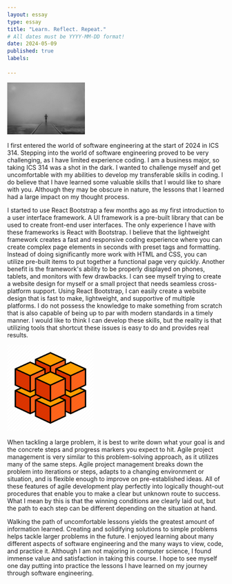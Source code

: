 ```yaml
---
layout: essay
type: essay
title: "Learn. Reflect. Repeat."
# All dates must be YYYY-MM-DD format!
date: 2024-05-09
published: true
labels:

---
```

<img width="180px" class="rounded float-start pe-4" src="../img/walking_unknown.jpeg">

I first entered the world of software engineering at the start of 2024 in ICS 314. Stepping into the world of software engineering proved to be very challenging, as I have limited experience coding. I am a business major, so taking ICS 314 was a shot in the dark. I wanted to challenge myself and get uncomfortable with my abilities to develop my transferable skills in coding. I do believe that I have learned some valuable skills that I would like to share with you. Although they may be obscure in nature, the lessons that I learned had a large impact on my thought process.
 
I started to use React Bootstrap a few months ago as my first introduction to a user interface framework. A UI framework is a pre-built library that can be used to create front-end user interfaces. The only experience I have with these frameworks is React with Bootstrap. I believe that the lightweight framework creates a fast and responsive coding experience where you can create complex page elements in seconds with preset tags and formatting. Instead of doing significantly more work with HTML and CSS, you can utilize pre-built items to put together a functional page very quickly. Another benefit is the framework's ability to be properly displayed on phones, tablets, and monitors with few drawbacks. I can see myself trying to create a website design for myself or a small project that needs seamless cross-platform support. Using React Bootstrap, I can easily create a website design that is fast to make, lightweight, and supportive of multiple platforms. I do not possess the knowledge to make something from scratch that is also capable of being up to par with modern standards in a timely manner. I would like to think I can develop these skills, but the reality is that utilizing tools that shortcut these issues is easy to do and provides real results. 

 <img width="200px" class="rounded pe-4" src="../img/cube.png">
 
When tackling a large problem, it is best to write down what your goal is and the concrete steps and progress markers you expect to hit. Agile project management is very similar to this problem-solving approach, as it utilizes many of the same steps. Agile project management breaks down the problem into iterations or steps, adapts to a changing environment or situation, and is flexible enough to improve on pre-established ideas. All of these features of agile development play perfectly into logically thought-out procedures that enable you to make a clear but unknown route to success. What I mean by this is that the winning conditions are clearly laid out, but the path to each step can be different depending on the situation at hand. 
 
Walking the path of uncomfortable lessons yields the greatest amount of information learned. Creating and solidifying solutions to simple problems helps tackle larger problems in the future. I enjoyed learning about many different aspects of software engineering and the many ways to view, code, and practice it. Although I am not majoring in computer science, I found immense value and satisfaction in taking this course. I hope to see myself one day putting into practice the lessons I have learned on my journey through software engineering.
